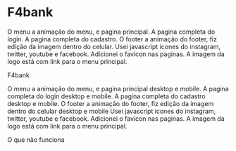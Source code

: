 
# F4bank
O menu a animação do menu, e pagina principal.
A pagina completa do login.
A pagina completa do cadastro.
O footer a animação do footer, fiz edição da imagem dentro do celular.
Usei javascript icones do instagram, twitter, youtube e facebook.
Adicionei o favicon nas paginas.
A imagem da logo está com link para o menu principal.

F4bank

O menu a animação do menu, e pagina principal desktop e mobile.
A pagina completa do login desktop e mobile.
A pagina completa do cadastro desktop e mobile.
O footer a animação do footer, fiz edição da imagem dentro do celular desktop e mobile
Usei javascript icones do instagram, twitter, youtube e facebook.
Adicionei o favicon nas paginas.
A imagem da logo está com link para o menu principal.

O que não funciona
